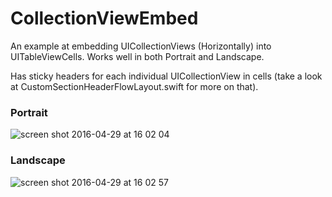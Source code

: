 # CollectionViewEmbed
An example at embedding UICollectionViews (Horizontally) into UITableViewCells. Works well in both Portrait and Landscape.

Has sticky headers for each individual UICollectionView in cells (take a look at CustomSectionHeaderFlowLayout.swift for more on that).

### Portrait
![screen shot 2016-04-29 at 16 02 04](https://cloud.githubusercontent.com/assets/55974/14918357/be5b5306-0e23-11e6-9058-388fd5fa3616.png)

### Landscape
![screen shot 2016-04-29 at 16 02 57](https://cloud.githubusercontent.com/assets/55974/14918376/deb69458-0e23-11e6-8743-d64cfcebcd1a.png)
